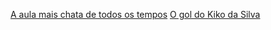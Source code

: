 [A aula mais chata de todos os tempos](_perolas_do_lucas/A_aula_mais_chata_de_todos_os_tempos.md)
[O gol do Kiko da Silva](_perolas_do_lucas/O_gol_de_Kiko_da_Silva.md)


